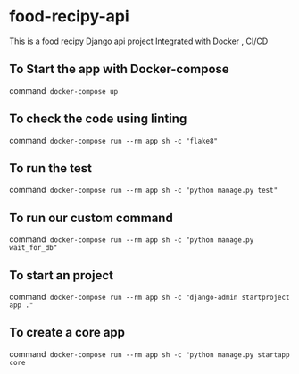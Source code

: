 # food-recipy-api
This is a food recipy Django api project Integrated with Docker , CI/CD 


## To Start the app with Docker-compose
command` docker-compose up`
<!-- code` docker-compose run --rm app sh -c "python manage.py collectstatic"` -->

## To check the code using linting
command` docker-compose run --rm app sh -c "flake8"`

## To run the test 
command` docker-compose run --rm app sh -c "python manage.py test"`

## To run our custom command
command` docker-compose run --rm app sh -c "python manage.py wait_for_db"`

## To start an project
command` docker-compose run --rm app sh -c "django-admin startproject app ."`

## To create a core app
command` docker-compose run --rm app sh -c "python manage.py startapp core`